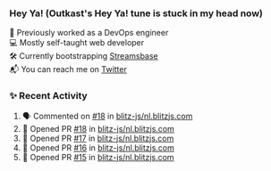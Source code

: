 ### Hey Ya! (Outkast's Hey Ya! tune is stuck in my head now)

💼 Previously worked as a DevOps engineer  
💻 Mostly self-taught web developer  
🛠️ Currently bootstrapping [Streamsbase](https://streamsbase.com)  
📬 You can reach me on [Twitter](https://twitter.com/LoriKarikari)

### ✨ Recent Activity

<!--START_SECTION:activity-->
1. 🗣 Commented on [#18](https://github.com/blitz-js/nl.blitzjs.com/issues/18) in [blitz-js/nl.blitzjs.com](https://github.com/blitz-js/nl.blitzjs.com)
2. 💪 Opened PR [#18](https://github.com/blitz-js/nl.blitzjs.com/pull/18) in [blitz-js/nl.blitzjs.com](https://github.com/blitz-js/nl.blitzjs.com)
3. 💪 Opened PR [#17](https://github.com/blitz-js/nl.blitzjs.com/pull/17) in [blitz-js/nl.blitzjs.com](https://github.com/blitz-js/nl.blitzjs.com)
4. 💪 Opened PR [#16](https://github.com/blitz-js/nl.blitzjs.com/pull/16) in [blitz-js/nl.blitzjs.com](https://github.com/blitz-js/nl.blitzjs.com)
5. 💪 Opened PR [#15](https://github.com/blitz-js/nl.blitzjs.com/pull/15) in [blitz-js/nl.blitzjs.com](https://github.com/blitz-js/nl.blitzjs.com)
<!--END_SECTION:activity-->
